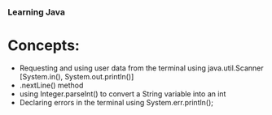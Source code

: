 ### Learning Java
# Concepts:
- Requesting and using user data from the terminal using java.util.Scanner [System.in(), System.out.println()]
- .nextLine() method
- using Integer.parseInt() to convert a String variable into an int
- Declaring errors in the terminal using System.err.println();